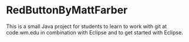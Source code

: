 # RedButtonByMattFarber

 This is a small Java project for students to learn to work with git at code.wm.edu in combination with Eclipse and to get started with Eclipse.
